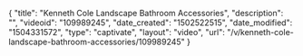 {
    "title": "Kenneth Cole Landscape Bathroom Accessories",
    "description": "",
    "videoid": "109989245",
    "date_created": "1502522515",
    "date_modified": "1504331572",
    "type": "captivate",
    "layout": "video",
    "url": "\/v\/kenneth-cole-landscape-bathroom-accessories\/109989245"
}
